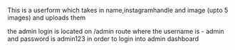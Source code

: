 This is a userform which takes in name,instagramhandle and image (upto 5 images) and uploads them


the admin login is located on /admin route where the username is - admin and password is admin123 in order to login into admin dashboard 